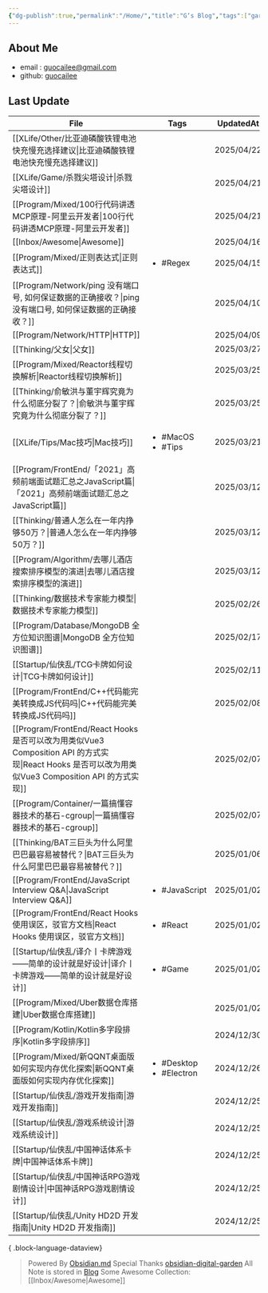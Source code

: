 ```yaml
---
{"dg-publish":true,"permalink":"/Home/","title":"G‘s Blog","tags":["gardenEntry"],"noteIcon":""}
---
```


## About Me
* email : [guocailee@gmail.com](mailto:guocailee@gmail.com)
* github: [guocailee](https://github.com/guocailee)

## Last Update

| File                                                                                                                     | Tags                                         | UpdatedAt  |
| ------------------------------------------------------------------------------------------------------------------------ | -------------------------------------------- | ---------- |
| [[XLife/Other/比亚迪磷酸铁锂电池快充慢充选择建议\|比亚迪磷酸铁锂电池快充慢充选择建议]]                                                                  | <ul></ul>                                    | 2025/04/22 |
| [[XLife/Game/杀戮尖塔设计\|杀戮尖塔设计]]                                                                                         | <ul></ul>                                    | 2025/04/21 |
| [[Program/Mixed/100行代码讲透MCP原理-阿里云开发者\|100行代码讲透MCP原理-阿里云开发者]]                                                          | <ul></ul>                                    | 2025/04/21 |
| [[Inbox/Awesome\|Awesome]]                                                                                            | <ul></ul>                                    | 2025/04/16 |
| [[Program/Mixed/正则表达式\|正则表达式]]                                                                                        | <ul><li>#Regex</li></ul>                     | 2025/04/15 |
| [[Program/Network/ping 没有端口号, 如何保证数据的正确接收？\|ping 没有端口号, 如何保证数据的正确接收？]]                                                | <ul></ul>                                    | 2025/04/10 |
| [[Program/Network/HTTP\|HTTP]]                                                                                        | <ul></ul>                                    | 2025/04/09 |
| [[Thinking/父女\|父女]]                                                                                                   | <ul></ul>                                    | 2025/03/27 |
| [[Program/Mixed/Reactor线程切换解析\|Reactor线程切换解析]]                                                                        | <ul></ul>                                    | 2025/03/25 |
| [[Thinking/俞敏洪与董宇辉究竟为什么彻底分裂了？\|俞敏洪与董宇辉究竟为什么彻底分裂了？]]                                                                   | <ul></ul>                                    | 2025/03/25 |
| [[XLife/Tips/Mac技巧\|Mac技巧]]                                                                                           | <ul><li>#MacOS</li><li>#Tips</li></ul>       | 2025/03/21 |
| [[Program/FrontEnd/「2021」高频前端面试题汇总之JavaScript篇\|「2021」高频前端面试题汇总之JavaScript篇]]                                         | <ul></ul>                                    | 2025/03/12 |
| [[Thinking/普通人怎么在一年内挣够50万？\|普通人怎么在一年内挣够50万？]]                                                                         | <ul></ul>                                    | 2025/03/12 |
| [[Program/Algorithm/去哪儿酒店搜索排序模型的演进\|去哪儿酒店搜索排序模型的演进]]                                                                  | <ul></ul>                                    | 2025/03/12 |
| [[Thinking/数据技术专家能力模型\|数据技术专家能力模型]]                                                                                   | <ul></ul>                                    | 2025/02/26 |
| [[Program/Database/MongoDB 全方位知识图谱\|MongoDB 全方位知识图谱]]                                                                 | <ul></ul>                                    | 2025/02/17 |
| [[Startup/仙侠乱/TCG卡牌如何设计\|TCG卡牌如何设计]]                                                                                  | <ul></ul>                                    | 2025/02/11 |
| [[Program/FrontEnd/C++代码能完美转换成JS代码吗\|C++代码能完美转换成JS代码吗]]                                                               | <ul></ul>                                    | 2025/02/08 |
| [[Program/FrontEnd/React Hooks 是否可以改为用类似Vue3 Composition API 的方式实现\|React Hooks 是否可以改为用类似Vue3 Composition API 的方式实现]] | <ul></ul>                                    | 2025/02/07 |
| [[Program/Container/一篇搞懂容器技术的基石-cgroup\|一篇搞懂容器技术的基石-cgroup]]                                                          | <ul></ul>                                    | 2025/02/07 |
| [[Thinking/BAT三巨头为什么阿里巴巴最容易被替代？\|BAT三巨头为什么阿里巴巴最容易被替代？]]                                                               | <ul></ul>                                    | 2025/01/06 |
| [[Program/FrontEnd/JavaScript Interview Q&A\|JavaScript Interview Q&A]]                                               | <ul><li>#JavaScript</li></ul>                | 2025/01/02 |
| [[Program/FrontEnd/React Hooks 使用误区，驳官方文档\|React Hooks 使用误区，驳官方文档]]                                                   | <ul><li>#React</li></ul>                     | 2025/01/02 |
| [[Startup/仙侠乱/译介丨卡牌游戏——简单的设计就是好设计\|译介丨卡牌游戏——简单的设计就是好设计]]                                                              | <ul><li>#Game</li></ul>                      | 2025/01/02 |
| [[Program/Mixed/Uber数据仓库搭建\|Uber数据仓库搭建]]                                                                              | <ul></ul>                                    | 2025/01/02 |
| [[Program/Kotlin/Kotlin多字段排序\|Kotlin多字段排序]]                                                                           | <ul></ul>                                    | 2024/12/30 |
| [[Program/Mixed/新QQNT桌面版如何实现内存优化探索\|新QQNT桌面版如何实现内存优化探索]]                                                              | <ul><li>#Desktop</li><li>#Electron</li></ul> | 2024/12/26 |
| [[Startup/仙侠乱/游戏开发指南\|游戏开发指南]]                                                                                        | <ul></ul>                                    | 2024/12/25 |
| [[Startup/仙侠乱/游戏系统设计\|游戏系统设计]]                                                                                        | <ul></ul>                                    | 2024/12/25 |
| [[Startup/仙侠乱/中国神话体系卡牌\|中国神话体系卡牌]]                                                                                    | <ul></ul>                                    | 2024/12/25 |
| [[Startup/仙侠乱/中国神话RPG游戏剧情设计\|中国神话RPG游戏剧情设计]]                                                                          | <ul></ul>                                    | 2024/12/25 |
| [[Startup/仙侠乱/Unity HD2D 开发指南\|Unity HD2D 开发指南]]                                                                      | <ul></ul>                                    | 2024/12/25 |

{ .block-language-dataview}


> Powered By [Obsidian.md](https://obsidian.md/) 
> Special Thanks [obsidian-digital-garden](https://github.com/oleeskild/obsidian-digital-garden)
 >All Note is stored in [Blog](https://github.com/guocailee/blog)
> Some Awesome Collection: [[Inbox/Awesome\|Awesome]]